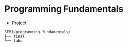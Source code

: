 # Programming Fundamentals

- [Project](https://github.com/Rz06868/Checkers)

```
SEM1/programming-fundamentals/
├── final
└── labs
```